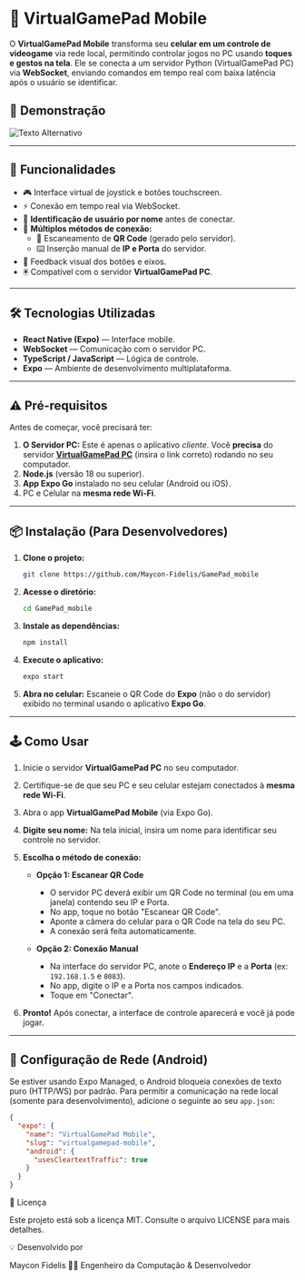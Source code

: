 # 📱 VirtualGamePad Mobile

O **VirtualGamePad Mobile** transforma seu **celular em um controle de videogame** via rede local, permitindo controlar jogos no PC usando **toques e gestos na tela**.
Ele se conecta a um servidor Python (VirtualGamePad PC) via **WebSocket**, enviando comandos em tempo real com baixa latência após o usuário se identificar.

## 📸 Demonstração
<img src="https://github.com/user-attachments/assets/15e0f8aa-2db6-4ded-930b-70b8f72cf1d9" alt="Texto Alternativo">

---

## 🚀 Funcionalidades

- 🎮 Interface virtual de joystick e botões touchscreen.
- ⚡ Conexão em tempo real via WebSocket.
- 👤 **Identificação de usuário por nome** antes de conectar.
- 🔗 **Múltiplos métodos de conexão:**
    - 📱 Escaneamento de **QR Code** (gerado pelo servidor).
    - ⌨️ Inserção manual de **IP e Porta** do servidor.
- 🧩 Feedback visual dos botões e eixos.
- 🖲️ Compatível com o servidor **VirtualGamePad PC**.

---

## 🛠️ Tecnologias Utilizadas

- **React Native (Expo)** — Interface mobile.  
- **WebSocket** — Comunicação com o servidor PC.  
- **TypeScript / JavaScript** — Lógica de controle.  
- **Expo** — Ambiente de desenvolvimento multiplataforma.

---

## ⚠️ Pré-requisitos

Antes de começar, você precisará ter:

1.  **O Servidor PC:** Este é apenas o aplicativo *cliente*. Você **precisa** do servidor [**VirtualGamePad PC**](https://github.com/Maycon-Fidelis/GamePad_received) (insira o link correto) rodando no seu computador.
2.  **Node.js** (versão 18 ou superior).
3.  **App Expo Go** instalado no seu celular (Android ou iOS).
4.  PC e Celular na **mesma rede Wi-Fi**.

---

## 📦 Instalação (Para Desenvolvedores)

1.  **Clone o projeto:**
    ```bash
    git clone https://github.com/Maycon-Fidelis/GamePad_mobile
    ```

2.  **Acesse o diretório:**
    ```bash
    cd GamePad_mobile
    ```

3.  **Instale as dependências:**
    ```bash
    npm install
    ```

4.  **Execute o aplicativo:**
    ```bash
    expo start
    ```

5.  **Abra no celular:**
    Escaneie o QR Code do **Expo** (não o do servidor) exibido no terminal usando o aplicativo **Expo Go**.

---

## 🕹️ Como Usar

1.  Inicie o servidor **VirtualGamePad PC** no seu computador.
2.  Certifique-se de que seu PC e seu celular estejam conectados à **mesma rede Wi-Fi**.
3.  Abra o app **VirtualGamePad Mobile** (via Expo Go).
4.  **Digite seu nome:** Na tela inicial, insira um nome para identificar seu controle no servidor.
5.  **Escolha o método de conexão:**

    * **Opção 1: Escanear QR Code**
        * O servidor PC deverá exibir um QR Code no terminal (ou em uma janela) contendo seu IP e Porta.
        * No app, toque no botão "Escanear QR Code".
        * Aponte a câmera do celular para o QR Code na tela do seu PC.
        * A conexão será feita automaticamente.

    * **Opção 2: Conexão Manual**
        * Na interface do servidor PC, anote o **Endereço IP** e a **Porta** (ex: `192.168.1.5` e `8083`).
        * No app, digite o IP e a Porta nos campos indicados.
        * Toque em "Conectar".

6.  **Pronto!** Após conectar, a interface de controle aparecerá e você já pode jogar.

---

## 🔧 Configuração de Rede (Android)

Se estiver usando Expo Managed, o Android bloqueia conexões de texto puro (HTTP/WS) por padrão. Para permitir a comunicação na rede local (somente para desenvolvimento), adicione o seguinte ao seu `app.json`:

```json
{
  "expo": {
    "name": "VirtualGamePad Mobile",
    "slug": "virtualgamepad-mobile",
    "android": {
      "usesCleartextTraffic": true
    }
  }
}
````
📜 Licença

Este projeto está sob a licença MIT.
Consulte o arquivo LICENSE
 para mais detalhes.

💡 Desenvolvido por

Maycon Fidelis
👨‍💻 Engenheiro da Computação & Desenvolvedor